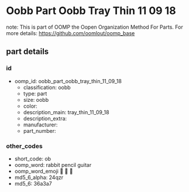 # Oobb Part Oobb Tray Thin 11 09 18  

note: This is part of OOMP the Oopen Organization Method For Parts. For more details: https://github.com/oomlout/oomp_base

##  part details





### id
* oomp_id: oobb_part_oobb_tray_thin_11_09_18
  * classification: oobb
  * type: part
  * size: oobb
  * color: 
  * description_main: tray_thin_11_09_18
  * description_extra: 
  * manufacturer: 
  * part_number: 

### other_codes
* short_code: ob
* oomp_word: rabbit pencil guitar
* oomp_word_emoji :rabbit: :pencil: :guitar:
* md5_6_alpha: 24qzr
* md5_6: 36a3a7
